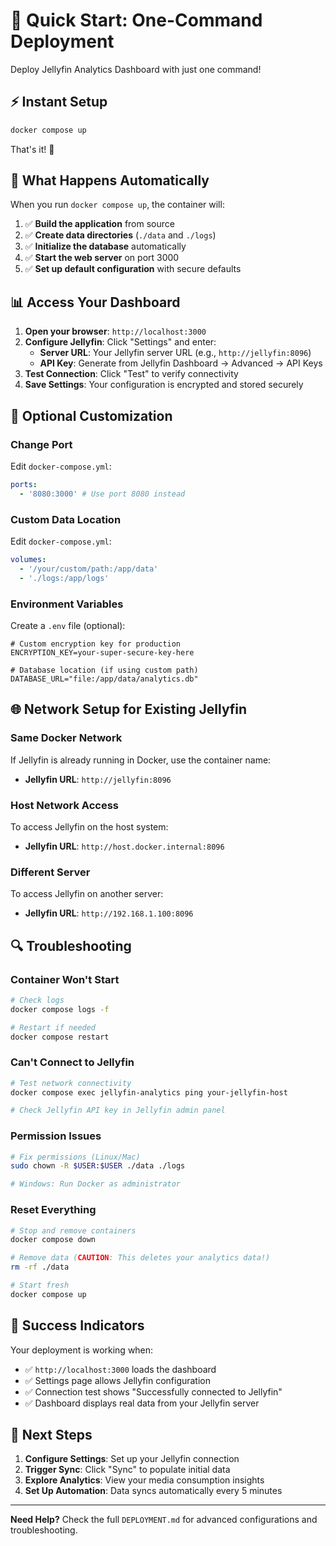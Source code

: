 # 🚀 Quick Start: One-Command Deployment

Deploy Jellyfin Analytics Dashboard with just one command!

## ⚡ Instant Setup

```bash
docker compose up
```

That's it! 🎉

## 🎯 What Happens Automatically

When you run `docker compose up`, the container will:

1. ✅ **Build the application** from source
2. ✅ **Create data directories** (`./data` and `./logs`)
3. ✅ **Initialize the database** automatically
4. ✅ **Start the web server** on port 3000
5. ✅ **Set up default configuration** with secure defaults

## 📊 Access Your Dashboard

1. **Open your browser**: `http://localhost:3000`
2. **Configure Jellyfin**: Click "Settings" and enter:
   - **Server URL**: Your Jellyfin server URL (e.g., `http://jellyfin:8096`)
   - **API Key**: Generate from Jellyfin Dashboard → Advanced → API Keys
3. **Test Connection**: Click "Test" to verify connectivity
4. **Save Settings**: Your configuration is encrypted and stored securely

## 🔧 Optional Customization

### Change Port

Edit `docker-compose.yml`:

```yaml
ports:
  - '8080:3000' # Use port 8080 instead
```

### Custom Data Location

Edit `docker-compose.yml`:

```yaml
volumes:
  - '/your/custom/path:/app/data'
  - './logs:/app/logs'
```

### Environment Variables

Create a `.env` file (optional):

```env
# Custom encryption key for production
ENCRYPTION_KEY=your-super-secure-key-here

# Database location (if using custom path)
DATABASE_URL="file:/app/data/analytics.db"
```

## 🌐 Network Setup for Existing Jellyfin

### Same Docker Network

If Jellyfin is already running in Docker, use the container name:

- **Jellyfin URL**: `http://jellyfin:8096`

### Host Network Access

To access Jellyfin on the host system:

- **Jellyfin URL**: `http://host.docker.internal:8096`

### Different Server

To access Jellyfin on another server:

- **Jellyfin URL**: `http://192.168.1.100:8096`

## 🔍 Troubleshooting

### Container Won't Start

```bash
# Check logs
docker compose logs -f

# Restart if needed
docker compose restart
```

### Can't Connect to Jellyfin

```bash
# Test network connectivity
docker compose exec jellyfin-analytics ping your-jellyfin-host

# Check Jellyfin API key in Jellyfin admin panel
```

### Permission Issues

```bash
# Fix permissions (Linux/Mac)
sudo chown -R $USER:$USER ./data ./logs

# Windows: Run Docker as administrator
```

### Reset Everything

```bash
# Stop and remove containers
docker compose down

# Remove data (CAUTION: This deletes your analytics data!)
rm -rf ./data

# Start fresh
docker compose up
```

## 🎯 Success Indicators

Your deployment is working when:

- ✅ `http://localhost:3000` loads the dashboard
- ✅ Settings page allows Jellyfin configuration
- ✅ Connection test shows "Successfully connected to Jellyfin"
- ✅ Dashboard displays real data from your Jellyfin server

## 🚀 Next Steps

1. **Configure Settings**: Set up your Jellyfin connection
2. **Trigger Sync**: Click "Sync" to populate initial data
3. **Explore Analytics**: View your media consumption insights
4. **Set Up Automation**: Data syncs automatically every 5 minutes

---

**Need Help?** Check the full `DEPLOYMENT.md` for advanced configurations and troubleshooting.
